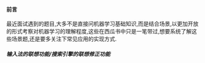 #### 前言

最近面试遇到的题目,大多不是直接问机器学习基础知识,而是结合场景,以更加开放的形式考察对机器学习的理解程度,这些在西瓜书中只是一笔带过,想要系统了解这些场景题,还是要多关注下常见应用的实现方式.

##### 输入法的联想功能/搜索引擎的联想修正功能